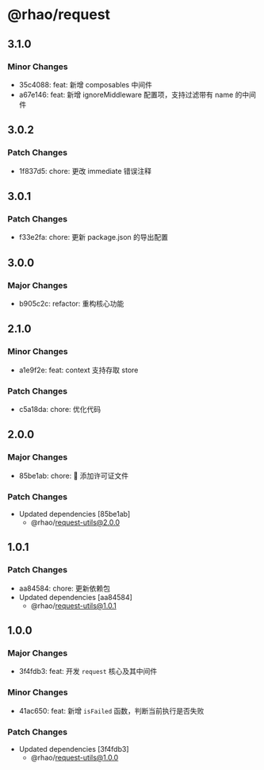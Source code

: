 # @rhao/request

## 3.1.0

### Minor Changes

- 35c4088: feat: 新增 composables 中间件
- a67e146: feat: 新增 ignoreMiddleware 配置项，支持过滤带有 name 的中间件

## 3.0.2

### Patch Changes

- 1f837d5: chore: 更改 immediate 错误注释

## 3.0.1

### Patch Changes

- f33e2fa: chore: 更新 package.json 的导出配置

## 3.0.0

### Major Changes

- b905c2c: refactor: 重构核心功能

## 2.1.0

### Minor Changes

- a1e9f2e: feat: context 支持存取 store

### Patch Changes

- c5a18da: chore: 优化代码

## 2.0.0

### Major Changes

- 85be1ab: chore: 🤖 添加许可证文件

### Patch Changes

- Updated dependencies [85be1ab]
  - @rhao/request-utils@2.0.0

## 1.0.1

### Patch Changes

- aa84584: chore: 更新依赖包
- Updated dependencies [aa84584]
  - @rhao/request-utils@1.0.1

## 1.0.0

### Major Changes

- 3f4fdb3: feat: 开发 `request` 核心及其中间件

### Minor Changes

- 41ac650: feat: 新增 `isFailed` 函数，判断当前执行是否失败

### Patch Changes

- Updated dependencies [3f4fdb3]
  - @rhao/request-utils@1.0.0
